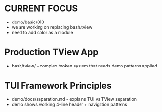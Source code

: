 # CURRENT FOCUS 
  - demo/basic/010
  - we are working on replacing bash/tview
  - need to add color as a module

# Production TView App
  - bash/tview/ - complex broken system that needs demo patterns applied

# TUI Framework Principles
  - demo/docs/separation.md - explains TUI vs TView separation
  - demo shows working 4-line header + navigation patterns

